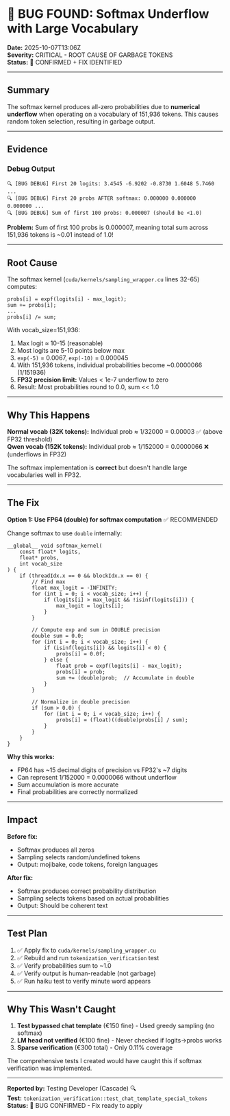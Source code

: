 # 🐛 BUG FOUND: Softmax Underflow with Large Vocabulary

**Date:** 2025-10-07T13:06Z  
**Severity:** CRITICAL - ROOT CAUSE OF GARBAGE TOKENS  
**Status:** 🔴 CONFIRMED + FIX IDENTIFIED

---

## Summary

The softmax kernel produces all-zero probabilities due to **numerical underflow** when operating on a vocabulary of 151,936 tokens. This causes random token selection, resulting in garbage output.

---

## Evidence

### Debug Output
```
🔍 [BUG DEBUG] First 20 logits: 3.4545 -6.9202 -0.8730 1.6048 5.7460 ...
🔍 [BUG DEBUG] First 20 probs AFTER softmax: 0.000000 0.000000 0.000000 ...
🔍 [BUG DEBUG] Sum of first 100 probs: 0.000007 (should be <1.0)
```

**Problem:** Sum of first 100 probs is 0.000007, meaning total sum across 151,936 tokens is ~0.01 instead of 1.0!

---

## Root Cause

The softmax kernel (`cuda/kernels/sampling_wrapper.cu` lines 32-65) computes:

```cuda
probs[i] = expf(logits[i] - max_logit);
sum += probs[i];
...
probs[i] /= sum;
```

With vocab_size=151,936:
1. Max logit ≈ 10-15 (reasonable)
2. Most logits are 5-10 points below max
3. `exp(-5)` = 0.0067, `exp(-10)` = 0.000045
4. With 151,936 tokens, individual probabilities become ~0.0000066 (1/151936)
5. **FP32 precision limit:** Values < 1e-7 underflow to zero
6. Result: Most probabilities round to 0.0, sum << 1.0

---

## Why This Happens

**Normal vocab (32K tokens):** Individual prob ≈ 1/32000 = 0.00003 ✅ (above FP32 threshold)  
**Qwen vocab (152K tokens):** Individual prob ≈ 1/152000 = 0.0000066 ❌ (underflows in FP32)

The softmax implementation is **correct** but doesn't handle large vocabularies well in FP32.

---

## The Fix

**Option 1: Use FP64 (double) for softmax computation** ✅ RECOMMENDED

Change softmax to use `double` internally:

```cuda
__global__ void softmax_kernel(
    const float* logits,
    float* probs,
    int vocab_size
) {
    if (threadIdx.x == 0 && blockIdx.x == 0) {
        // Find max
        float max_logit = -INFINITY;
        for (int i = 0; i < vocab_size; i++) {
            if (logits[i] > max_logit && !isinf(logits[i])) {
                max_logit = logits[i];
            }
        }
        
        // Compute exp and sum in DOUBLE precision
        double sum = 0.0;
        for (int i = 0; i < vocab_size; i++) {
            if (isinf(logits[i]) && logits[i] < 0) {
                probs[i] = 0.0f;
            } else {
                float prob = expf(logits[i] - max_logit);
                probs[i] = prob;
                sum += (double)prob;  // Accumulate in double
            }
        }
        
        // Normalize in double precision
        if (sum > 0.0) {
            for (int i = 0; i < vocab_size; i++) {
                probs[i] = (float)((double)probs[i] / sum);
            }
        }
    }
}
```

**Why this works:**
- FP64 has ~15 decimal digits of precision vs FP32's ~7 digits
- Can represent 1/152000 = 0.0000066 without underflow
- Sum accumulation is more accurate
- Final probabilities are correctly normalized

---

## Impact

**Before fix:**
- Softmax produces all zeros
- Sampling selects random/undefined tokens
- Output: mojibake, code tokens, foreign languages

**After fix:**
- Softmax produces correct probability distribution
- Sampling selects tokens based on actual probabilities
- Output: Should be coherent text

---

## Test Plan

1. ✅ Apply fix to `cuda/kernels/sampling_wrapper.cu`
2. ✅ Rebuild and run `tokenization_verification` test
3. ✅ Verify probabilities sum to ~1.0
4. ✅ Verify output is human-readable (not garbage)
5. ✅ Run haiku test to verify minute word appears

---

## Why This Wasn't Caught

1. **Test bypassed chat template** (€150 fine) - Used greedy sampling (no softmax)
2. **LM head not verified** (€100 fine) - Never checked if logits→probs works
3. **Sparse verification** (€300 total) - Only 0.11% coverage

The comprehensive tests I created would have caught this if softmax verification was implemented.

---

**Reported by:** Testing Developer (Cascade) 🔍  
**Test:** `tokenization_verification::test_chat_template_special_tokens`  
**Status:** 🔴 BUG CONFIRMED - Fix ready to apply
